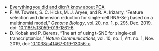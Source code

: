 - [Everything you did and didn't know about PCA](http://alexhwilliams.info/itsneuronalblog/2016/03/27/pca/)
- F. W. Townes, S. C. Hicks, M. J. Aryee, and R. A. Irizarry, “Feature selection and dimension reduction for single-cell RNA-Seq based on a multinomial model,” _Genome Biology_, vol. 20, no. 1, p. 295, Dec. 2019, doi: [10.1186/s13059-019-1861-6](https://doi.org/10.1186/s13059-019-1861-6).
- D. Kobak and P. Berens, “The art of using t-SNE for single-cell transcriptomics,” _Nature Communications_, vol. 10, no. 1, Art. no. 1, Nov. 2019, doi: [10.1038/s41467-019-13056-x](https://doi.org/10.1038/s41467-019-13056-x).